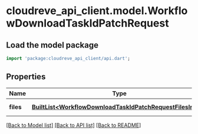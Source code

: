 # cloudreve_api_client.model.WorkflowDownloadTaskIdPatchRequest

## Load the model package
```dart
import 'package:cloudreve_api_client/api.dart';
```

## Properties
Name | Type | Description | Notes
------------ | ------------- | ------------- | -------------
**files** | [**BuiltList&lt;WorkflowDownloadTaskIdPatchRequestFilesInner&gt;**](WorkflowDownloadTaskIdPatchRequestFilesInner.md) | List of files to change. | [optional] 

[[Back to Model list]](../README.md#documentation-for-models) [[Back to API list]](../README.md#documentation-for-api-endpoints) [[Back to README]](../README.md)


